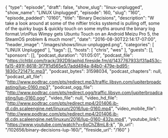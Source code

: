 {
  "type": "episode",
  "draft": false,
  "show_slug": "linux-unplugged",
  "show_name": "LINUX Unplugged",
  "episode": 160,
  "slug": "160",
  "episode_padded": "0160",
  "title": "Binary Decisions",
  "description": "W take a look around at some of the niftier tricks systemd is pulling off, some of the quirky bugs & quickly touch on some myths around the binary log format.\n\nPlus Wimpy gets Ubuntu Touch on an Android Meizu Pro 5, the SteamOS problem & much more!",
  "date": "2016-08-30T22:14:17-07:00",
  "header_image": "/images/shows/linux-unplugged.png",
  "categories": [
    "LINUX Unplugged"
  ],
  "tags": [],
  "hosts": [
    "chris",
    "wes"
  ],
  "guests": [],
  "sponsors": [],
  "podcast_duration": "01:05:01",
  "podcast_file": "https://chtbl.com/track/392D9/aphid.fireside.fm/d/1437767933/f31a453c-fa15-491f-8618-3f71f1d565e5/7add494a-84b0-479e-bd95-1830c721471c.mp3",
  "podcast_bytes": 31598034,
  "podcast_chapters": null,
  "podcast_alt_file": "http://www.podtrac.com/pts/redirect.mp3/traffic.libsyn.com/jupiterbroadcasting/lup-0160.mp3",
  "podcast_ogg_file": "http://www.podtrac.com/pts/redirect.ogg/traffic.libsyn.com/jupiterbroadcasting/lup-0160.ogg",
  "video_file": null,
  "video_hd_file": "http://www.podtrac.com/pts/redirect.mp4/201406.jb-dl.cdn.scaleengine.net/linuxun/2016/lup-0160.mp4",
  "video_mobile_file": "http://www.podtrac.com/pts/redirect.mp4/201406.jb-dl.cdn.scaleengine.net/linuxun/2016/lup-0160-432p.mp4",
  "youtube_link": "https://www.youtube.com/watch?v=6oChZ8mL8-k",
  "jb_url": "/102656/binary-decisions-lup-160/",
  "fireside_url": "/160"
}

